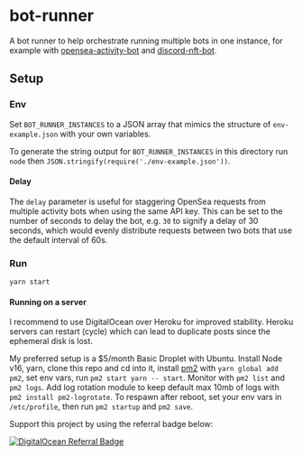 # bot-runner

A bot runner to help orchestrate running multiple bots in one instance, for example with [opensea-activity-bot](https://github.com/ryanio/opensea-activity-bot) and [discord-nft-bot](https://github.com/ryanio/discord-nft-bot).

## Setup

### Env

Set `BOT_RUNNER_INSTANCES` to a JSON array that mimics the structure of `env-example.json` with your own variables.

To generate the string output for `BOT_RUNNER_INSTANCES` in this directory run `node` then `JSON.stringify(require('./env-example.json'))`.

#### Delay

The `delay` parameter is useful for staggering OpenSea requests from multiple activity bots when using the same API key. This can be set to the number of seconds to delay the bot, e.g. `30` to signify a delay of 30 seconds, which would evenly distribute requests between two bots that use the default interval of 60s.

### Run

`yarn start`

#### Running on a server

I recommend to use DigitalOcean over Heroku for improved stability. Heroku servers can restart (cycle) which can lead to duplicate posts since the ephemeral disk is lost.

My preferred setup is a $5/month Basic Droplet with Ubuntu. Install Node v16, yarn, clone this repo and cd into it, install [pm2](https://pm2.keymetrics.io/) with `yarn global add pm2`, set env vars, run `pm2 start yarn -- start`. Monitor with `pm2 list` and `pm2 logs`. Add log rotation module to keep default max 10mb of logs with `pm2 install pm2-logrotate`. To respawn after reboot, set your env vars in `/etc/profile`, then run `pm2 startup` and `pm2 save`.

Support this project by using the referral badge below:

[![DigitalOcean Referral Badge](https://web-platforms.sfo2.digitaloceanspaces.com/WWW/Badge%203.svg)](https://www.digitalocean.com/?refcode=3f8c76216510&utm_campaign=Referral_Invite&utm_medium=Referral_Program&utm_source=badge)
